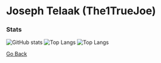 # Joseph Telaak (The1TrueJoe)

### Stats

![GitHub stats](https://github-readme-stats.vercel.app/api?username=The1TrueJoe&count_private=true&show_icons=true&theme=radical)
![Top Langs](https://github-readme-stats.vercel.app/api/top-langs/?username=The1TrueJoe&layout=compact&theme=radical)
![Top Langs](https://github-readme-stats.vercel.app/api/top-langs/?username=The1TrueJoe&langs_count=15&theme=radical)

[Go Back](https://github.com/The1TrueJoe)

